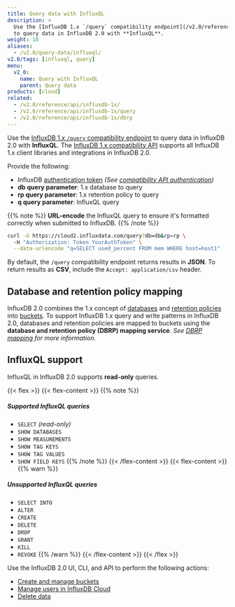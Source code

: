 ```yaml
---
title: Query data with InfluxQL
description: >
  Use the [InfluxDB 1.x `/query` compatibility endpoint](/v2.0/reference/api/influxdb-1x/query)
  to query data in InfluxDB 2.0 with **InfluxQL**.
weight: 10
aliases:
  - /v2.0/query-data/influxql/
v2.0/tags: [influxql, query]
menu:
  v2_0:
    name: Query with InfluxQL
    parent: Query data
products: [cloud]
related:
  - /v2.0/reference/api/influxdb-1x/
  - /v2.0/reference/api/influxdb-1x/query
  - /v2.0/reference/api/influxdb-1x/dbrp
---
```


Use the [InfluxDB 1.x `/query` compatibility endpoint](/v2.0/reference/api/influxdb-1x/query)
to query data in InfluxDB 2.0 with **InfluxQL**.
The [InfluxDB 1.x compatibility API](/v2.0/reference/api/influxdb-1x/) supports
all InfluxDB 1.x client libraries and integrations in InfluxDB 2.0.

Provide the following:

- InfluxDB [authentication token](/v2.0/security/tokens/)
  _(See [compatibility API authentication](/v2.0/reference/api/influxdb-1x/#authentication))_
- **db query parameter**: 1.x database to query
- **rp query parameter**: 1.x retention policy to query
- **q query parameter**: InfluxQL query

{{% note %}}
**URL-encode** the InfluxQL query to ensure it's formatted correctly when submitted to InfluxDB.
{{% /note %}}

```sh
curl -G https://cloud2.influxdata.com/query?db=db&rp=rp \
  -H "Authorization: Token YourAuthToken" \
  --data-urlencode "q=SELECT used_percent FROM mem WHERE host=host1"
```

By default, the `/query` compatibility endpoint returns results in **JSON**.
To return results as **CSV**, include the `Accept: application/csv` header.

## Database and retention policy mapping
InfluxDB 2.0 combines the 1.x concept of [databases](https://docs.influxdata.com/influxdb/v1.8/concepts/glossary/#database)
and [retention policies](https://docs.influxdata.com/influxdb/v1.8/concepts/glossary/#retention-policy-rp)
into [buckets](/v2.0/reference/glossary/#bucket).
To support InfluxDB 1.x query and write patterns in InfluxDB 2.0, databases and retention
policies are mapped to buckets using the **database and retention policy (DBRP) mapping service**.
_See [DBRP mapping](/v2.0/reference/api/influxdb-1x/dbrp/) for more information._

## InfluxQL support
InfluxQL in InfluxDB 2.0 supports **read-only** queries.

{{< flex >}}
{{< flex-content >}}
{{% note %}}
##### Supported InfluxQL queries

- `SELECT` _(read-only)_
- `SHOW DATABASES`
- `SHOW MEASUREMENTS`
- `SHOW TAG KEYS`
- `SHOW TAG VALUES`
- `SHOW FIELD KEYS`
{{% /note %}}
{{< /flex-content >}}
{{< flex-content >}}
{{% warn %}}
##### Unsupported InfluxQL queries

- `SELECT INTO`
- `ALTER`
- `CREATE`
- `DELETE`
- `DROP`
- `GRANT`
- `KILL`
- `REVOKE`
{{% /warn %}}
{{< /flex-content >}}
{{< /flex >}}

Use the InfluxDB 2.0 UI, CLI, and API to perform the following actions:

- [Create and manage buckets](/v2.0/organizations/buckets/)
- [Manage users in InfluxDB Cloud](/v2.0/account-management/multi-user/)
- [Delete data](/v2.0/reference/cli/influx/delete/)
